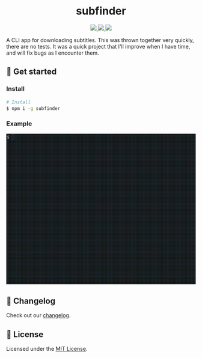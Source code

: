 <h1 align="center">subfinder</h1>

<p align="center">
  <a href="https://github.com/grbull/subfinder/blob/master/CHANGELOG.md">
    <img src="https://img.shields.io/npm/v/subfinder?style=flat-square" />
  </a>
  <a href="https://github.com/grbull/subfinder/blob/master/LICENSE">
    <img src="https://img.shields.io/npm/l/subfinder?style=flat-square" />
  </a>
  <a href="https://www.npmjs.com/package/subfinder">
    <img src="https://img.shields.io/npm/dw/subfinder?style=flat-square" />
  </a>
</p>

A CLI app for downloading subtitles. This was thrown together very quickly, there are no tests. It was a quick project that I'll improve when I have time, and will fix bugs as I encounter them.

## 🚀 Get started

### Install

```bash
# Install
$ npm i -g subfinder
```

### Example

<img alt="Screenshot 01" src="./docs/demo.gif" width="700px" />

## 📖 Changelog

Check out our [changelog](./CHANGELOG.md).

## 📝 License

Licensed under the [MIT License](./LICENSE).
